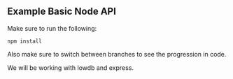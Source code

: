 ## Example Basic Node API

Make sure to run the following: 

```
npm install
```

Also make sure to switch between branches to see the progression in code.

We will be working with lowdb and express.
